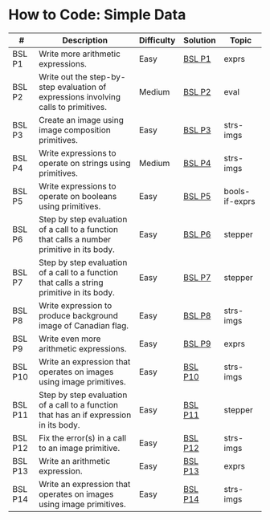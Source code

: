 # How to Code: Simple Data

| #      | Description | Difficulty      | Solution | Topic |
| ----------- | ----------- | ------------| ------------ | ------- |
| BSL P1      | Write more arithmetic expressions.      | Easy | [BSL P1](bsl_p1.rkt) | exprs |
| BSL P2      | Write out the step-by-step evaluation of expressions involving calls to primitives. | Medium | [BSL P2](bsl_p2.rkt) | eval |
| BSL P3      | Create an image using image composition primitives. | Easy | [BSL P3](bsl_p3.rkt) | strs-imgs |
| BSL P4      | Write expressions to operate on strings using primitives. | Medium | [BSL P4](bsl_p4.rkt) | strs-imgs |
| BSL P5      | Write expressions to operate on booleans using primitives. | Easy | [BSL P5](bsl_p5.rkt) | bools-if-exprs |
| BSL P6      | Step by step evaluation of a call to a function that calls a number primitive in its body. | Easy | [BSL P6](bsl_p6.rkt) | stepper |
| BSL P7      | Step by step evaluation of a call to a function that calls a string primitive in its body. | Easy | [BSL P7](bsl_p7.rkt) | stepper |
| BSL P8      | Write expression to produce background image of Canadian flag. | Easy | [BSL P8](bsl_p8.rkt) | strs-imgs |
| BSL P9      | Write even more arithmetic expressions. | Easy | [BSL P9](bsl_p9.rkt) | exprs |
| BSL P10      | Write an expression that operates on images using image primitives. | Easy | [BSL P10](bsl_p10.rkt) | strs-imgs |
| BSL P11      | Step by step evaluation of a call to a function that has an if expression in its body. | Easy | [BSL P11](bsl_p11.rkt) | stepper |
| BSL P12      | Fix the error(s) in a call to an image primitive. | Easy | [BSL P12](bsl_p12.rkt) | strs-imgs |
| BSL P13      | Write an arithmetic expression. | Easy | [BSL P13](bsl_p13.rkt) | exprs |
| BSL P14      | Write an expression that operates on images using image primitives. | Easy | [BSL P14](bsl_p14.rkt) | strs-imgs |
